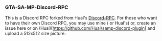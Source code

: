 ### GTA-SA-MP-Discord-RPC

This is a Discord RPC forked from Hual's [Discord-RPC](https://github.com/Hual/samp-discord-plugin). For those who want to have their own Discord RPC, you may use mine ( or Hual's) or, create an issue here or on (Hual)[https://github.com/Hual/samp-discord-plugin] and upload a 512x512 size picture.
